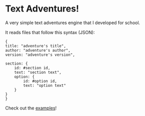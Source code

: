 # Text Adventures!

A very simple text adventures engine that I developed for school.

It reads files that follow this syntax (JSON):
```
{
title: "adventure's title",
author: "adventure's author",
version: "adventure's version",

section: {
    id: #section id,
    text: "section text",
    option: {
        id: #option id,
        text: "option text"
    }
}
}
```

Check out the [examples](examples)!
